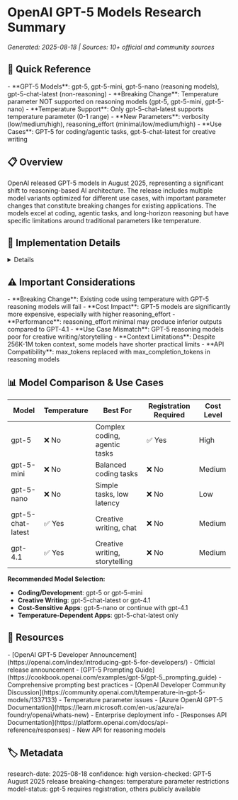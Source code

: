 # OpenAI GPT-5 Models Research Summary

_Generated: 2025-08-18 | Sources: 10+ official and community sources_

## 🎯 Quick Reference

<key-points>
- **GPT-5 Models**: gpt-5, gpt-5-mini, gpt-5-nano (reasoning models), gpt-5-chat-latest (non-reasoning)
- **Breaking Change**: Temperature parameter NOT supported on reasoning models (gpt-5, gpt-5-mini, gpt-5-nano)
- **Temperature Support**: Only gpt-5-chat-latest supports temperature parameter (0-1 range)
- **New Parameters**: verbosity (low/medium/high), reasoning_effort (minimal/low/medium/high)
- **Use Cases**: GPT-5 for coding/agentic tasks, gpt-5-chat-latest for creative writing
</key-points>

## 📋 Overview

<summary>
OpenAI released GPT-5 models in August 2025, representing a significant shift to reasoning-based AI architecture. The release includes multiple model variants optimized for different use cases, with important parameter changes that constitute breaking changes for existing applications. The models excel at coding, agentic tasks, and long-horizon reasoning but have specific limitations around traditional parameters like temperature.
</summary>

## 🔧 Implementation Details

<details>
### Current Model Names (August 2025)

**Reasoning Models (No Temperature Support):**
- `gpt-5` - Full reasoning model, requires registration access
- `gpt-5-mini` - Balanced performance/cost, no registration required  
- `gpt-5-nano` - Low-cost/low-latency, no registration required

**Non-Reasoning Models (Temperature Supported):**
- `gpt-5-chat-latest` - General conversational model, supports temperature 0-1

### New API Parameters

**verbosity Parameter:**
```javascript
{
  "model": "gpt-5",
  "verbosity": "low", // Options: low, medium, high
  "messages": [...],
  "reasoning_effort": "medium"
}
```

**reasoning_effort Parameter:**
```javascript
{
  "model": "gpt-5",
  "reasoning_effort": "minimal", // Options: minimal, low, medium, high
  "messages": [...]
}
```

### Breaking Changes from GPT-4

**Unsupported Parameters (Reasoning Models):**
- `temperature` - Returns error: "Unsupported parameter: 'temperature' is not supported with this model"
- `top_p` - Not supported on reasoning models
- `presence_penalty` - Not supported on reasoning models  
- `frequency_penalty` - Not supported on reasoning models

**Supported Parameters (gpt-5-chat-latest only):**
```javascript
{
  "model": "gpt-5-chat-latest",
  "temperature": 0.7, // Supported: 0-1 range
  "top_p": 1.0,
  "presence_penalty": 0.1,
  "frequency_penalty": 0.05,
  "messages": [...]
}
```

### Migration Strategy

**For Applications Using Temperature:**
```javascript
// Before (GPT-4)
const response = await openai.chat.completions.create({
  model: "gpt-4",
  temperature: 0.7,
  messages: [...]
});

// After - Option 1: Use gpt-5-chat-latest
const response = await openai.chat.completions.create({
  model: "gpt-5-chat-latest", 
  temperature: 0.7,
  messages: [...]
});

// After - Option 2: Use reasoning model with verbosity
const response = await openai.chat.completions.create({
  model: "gpt-5-mini",
  verbosity: "medium", // Controls output style instead of temperature
  reasoning_effort: "low", // For faster responses
  messages: [...]
});
```

</details>

## ⚠️ Important Considerations

<warnings>
- **Breaking Change**: Existing code using temperature with GPT-5 reasoning models will fail
- **Cost Impact**: GPT-5 models are significantly more expensive, especially with higher reasoning_effort
- **Performance**: reasoning_effort minimal may produce inferior outputs compared to GPT-4.1
- **Use Case Mismatch**: GPT-5 reasoning models poor for creative writing/storytelling
- **Context Limitations**: Despite 256K-1M token context, some models have shorter practical limits
- **API Compatibility**: max_tokens replaced with max_completion_tokens in reasoning models
</warnings>

## 📊 Model Comparison & Use Cases

| Model | Temperature | Best For | Registration Required | Cost Level |
|-------|-------------|----------|---------------------|------------|
| gpt-5 | ❌ No | Complex coding, agentic tasks | ✅ Yes | High |
| gpt-5-mini | ❌ No | Balanced coding tasks | ❌ No | Medium |
| gpt-5-nano | ❌ No | Simple tasks, low latency | ❌ No | Low |
| gpt-5-chat-latest | ✅ Yes | Creative writing, chat | ❌ No | Medium |
| gpt-4.1 | ✅ Yes | Creative writing, storytelling | ❌ No | Medium |

**Recommended Model Selection:**
- **Coding/Development**: gpt-5 or gpt-5-mini
- **Creative Writing**: gpt-5-chat-latest or gpt-4.1  
- **Cost-Sensitive Apps**: gpt-5-nano or continue with gpt-4.1
- **Temperature-Dependent Apps**: gpt-5-chat-latest only

## 🔗 Resources

<references>
- [OpenAI GPT-5 Developer Announcement](https://openai.com/index/introducing-gpt-5-for-developers/) - Official release announcement
- [GPT-5 Prompting Guide](https://cookbook.openai.com/examples/gpt-5/gpt-5_prompting_guide) - Comprehensive prompting best practices
- [OpenAI Developer Community Discussion](https://community.openai.com/t/temperature-in-gpt-5-models/1337133) - Temperature parameter issues
- [Azure OpenAI GPT-5 Documentation](https://learn.microsoft.com/en-us/azure/ai-foundry/openai/whats-new) - Enterprise deployment info
- [Responses API Documentation](https://platform.openai.com/docs/api-reference/responses) - New API for reasoning models
</references>

## 🏷️ Metadata

<meta>
research-date: 2025-08-18
confidence: high
version-checked: GPT-5 August 2025 release
breaking-changes: temperature parameter restrictions
model-status: gpt-5 requires registration, others publicly available
</meta>